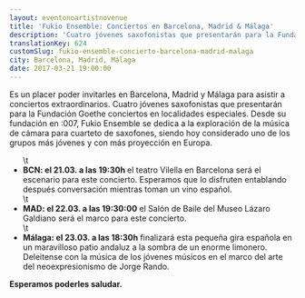 ```yaml
---
layout: eventonoartistnovenue
title: 'Fukio Ensemble: Conciertos en Barcelona, Madrid & Málaga'
description: 'Cuatro jóvenes saxofonistas que presentarán para la Fundación Goethe conciertos en localidades especiales.'
translationKey: 624
customSlug: fukio-ensemble-concierto-barcelona-madrid-malaga
city: Barcelona, Madrid, Málaga
date: 2017-03-21 19:00:00
---
```


 Es un placer poder invitarles en Barcelona, Madrid y Málaga para asistir a conciertos extraordinarios. Cuatro jóvenes saxofonistas que presentarán para la Fundación Goethe conciertos en localidades especiales. Desde su fundación en :007, Fukio Ensemble se dedica a la exploración de la música de cámara para cuarteto de saxofones, siendo hoy considerado uno de los grupos más jóvenes y con más proyección en Europa. <ul>  \t<li><strong>BCN: el 21.03. a las 19:30h </strong>el teatro Vilella en Barcelona será el escenario para este concierto. Esperamos que lo disfruten entablando después conversación mientras toman un vino español.</li>  \t<li><strong>MAD: el 22.03. a las 19:30:00</strong> el Salón de Baile del Museo Lázaro Galdiano será el marco para este concierto.</li>  \t<li><strong>Málaga: el 23.03. a las 18:30h</strong> finalizará esta pequeña gira española en un maravilloso patio andaluz a la sombra de un enorme limonero. Deleitense con la música de los jóvenes músicos en el marco del arte del neoexpresionismo de Jorge Rando.</li> </ul> <strong>Esperamos poderles saludar.</strong>
